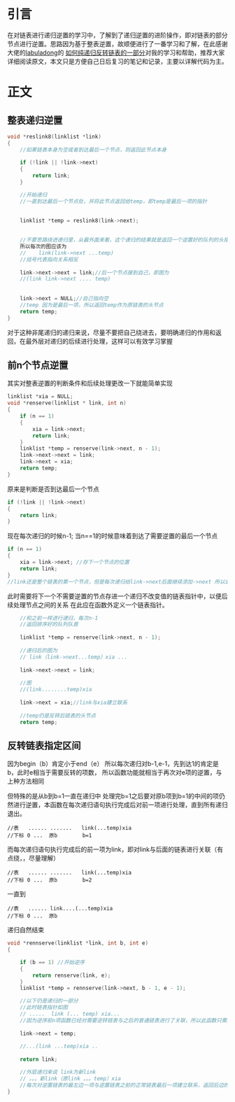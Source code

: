 # 引言
在对链表进行递归逆置的学习中，了解到了递归逆置的进阶操作，即对链表的部分节点进行逆置。思路因为基于整表逆置，故顺便进行了一番学习和了解，在此感谢大佬的[labuladong](https://www.zhihu.com/people/labuladong)的
[如何纯递归反转链表的一部分](https://zhuanlan.zhihu.com/p/107759633)对我的学习和帮助，推荐大家详细阅读原文，本文只是方便自己日后复习的笔记和记录，主要以详解代码为主。

# 正文

## 整表递归逆置

```c
void *reslink8(linklist *link)
{
    //如果链表本身为空或者到达最后一个节点，则返回此节点本身
    
    if (!link || !link->next)
    {
        return link;
    }

    //开始递归
    //一直到达最后一个节点处，并将此节点返回给temp，即temp是最后一项的指针
    
    
    linklist *temp = reslink8(link->next);
   

    //不要思路绕进递归里，从最外面来看，这个递归的结果就是返回一个逆置好的队列的头指针
    所以每次的图应该为
    //    link(link->next ...temp)
    //括号代表指向关系相反
    
    link->next->next = link;//后一个节点接到自己，即图为
    //(link link->next .... temp)
    
    
    link->next = NULL;//自己指向空
    //temp 因为是最后一项，所以返回temp作为原链表的头节点
    return temp;
}
```
对于这种非尾递归的递归来说，尽量不要把自己绕进去，要明确递归的作用和返回，在最外层对递归的后续进行处理，这样可以有效学习掌握

## 前n个节点逆置
其实对整表逆置的判断条件和后续处理更改一下就能简单实现
```c
linklist *xia = NULL;
void *renserve(linklist * link, int n)
{
    if (n == 1)
    {
        xia = link->next; 
        return link;
    }
    linklist *temp = renserve(link->next, n - 1);
    link->next->next = link;
    link->next = xia;
    return temp;
}
```
原来是判断是否到达最后一个节点
```c
if (!link || !link->next)
{
    return link;
}
```
现在每次递归的时候n-1;
当n==1的时候意味着到达了需要逆置的最后一个节点
```c
if (n == 1)
{
    xia = link->next; //存下一个节点的位置
    return link;
}
//link还是整个链表的第一个节点，但是每次递归给link->next后面继续添加->next 所以递归中存入xia指针的link->next 实际上在最外层来看是temp后面的节点
```
此时需要将下一个不需要逆置的节点存进一个递归不改变值的链表指针中，以便后续处理节点之间的关系
在此应在函数外定义一个链表指针。
```c
    //和之前一样进行递归，每次n-1
    //返回排序好的队列队首
    
    linklist *temp = renserve(link->next, n - 1);
    
    //递归后的图为
    // link（link->next...temp）xia ...
 
    link->next->next = link;
    
    //图
    //(link........temp)xia  
    
    link->next = xia;//link与xia建立联系
    
    //temp仍是反转后链表的头节点
    return temp;
```

## 反转链表指定区间
因为begin（b）肯定小于end（e）
所以每次递归对b-1,e-1，先到达1的肯定是b，此时e相当于需要反转的项数，
所以函数功能就相当于再次对e项的逆置，与上种方法相同


但特殊的是从b到b=1一直在递归中
处理完b=1之后要对原b项到b=1的中间的项仍然进行逆置，本函数在每次递归语句执行完成后对前一项进行处理，直到所有递归退出。
```
//表   ...... .......   link(...temp)xia
//下标 0 ...  原b        b=1
```
而每次递归语句执行完成后的前一项为link，即对link与后面的链表进行关联（有点绕，，尽量理解）
```
//表   ...... .......   link(...temp)xia
//下标 0 ...  原b        b=2
```
一直到
```
//表   ...... link....(...temp)xia
//下标 0 ...  原b
```
递归自然结束      
```c
void *rennserve(linklist *link, int b, int e)
{

    if (b == 1) //开始逆序
    {
        return renserve(link, e);
    }
    linklist *temp = rennserve(link->next, b - 1, e - 1);

    //以下仍是递归的一部分
    //此时链表指针如图
    // .....  link (... temp) xia...
    //因为逆序前n项函数已经对需要逆转链表与之后的普通链表进行了关联，所以此函数只需要处理temp头与link的关系
   
    link->next = temp;
    
    //...(link ...temp)xia ..
    
    return link;

    //外层递归来说 link为新link
    // 。。。新link（原link 。。。temp）xia
    //每次对逆置链表的最左边一项与逆置链表之前的正常链表最后一项建立联系，返回后边的排好的链表，以便外层递归继续处理，最后link一次一次退回到头节点处，完成
}
```
